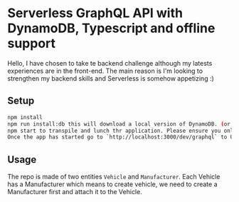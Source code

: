 # Serverless GraphQL API with DynamoDB, Typescript and offline support

Hello, I have chosen to take te backend challenge although my latests experiences are in the front-end. The main reason is I'm looking to strengthen my backend skills and Serverless is somehow appetizing :)

## Setup

```bash
npm install
npm run install:db this will download a local version of DynamoDB. (or to use a persistent docker dynamodb instead, open a new terminal: cd ./dynamodb && docker-compose up -d)
npm start to transpile and lunch thr application. Please ensure you only have a single instance of DynamoDB at the port 8000.
Once the app has started go to `http://localhost:3000/dev/graphql` to Use with a GraphQL Playground. Ensure the URL used in the playground is `http://localhost:3000/dev/graphql`.
```

## Usage

The repo is made of two entities `Vehicle` and `Manufacturer`. Each Vehicle has a Manufacturer which means to create vehicle, we need to create a Manufacturer first and attach it to the Vehicle.
